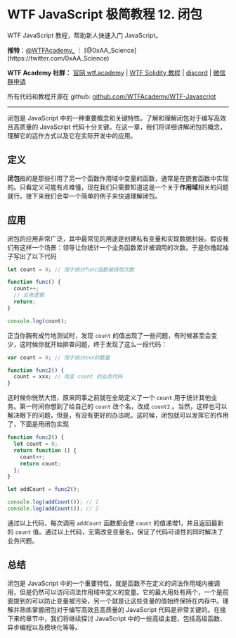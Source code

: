 # WTF JavaScript 极简教程 12. 闭包

WTF JavaScript 教程，帮助新人快速入门 JavaScript。

**推特**：[@WTFAcademy_](https://twitter.com/WTFAcademy_) ｜ [@0xAA_Science](https://twitter.com/0xAA_Science)

**WTF Academy 社群：** [官网 wtf.academy](https://wtf.academy/) | [WTF Solidity 教程](https://github.com/AmazingAng/WTFSolidity) | [discord](https://discord.wtf.academy/) | [微信群申请](https://docs.google.com/forms/d/e/1FAIpQLSe4KGT8Sh6sJ7hedQRuIYirOoZK_85miz3dw7vA1-YjodgJ-A/viewform?usp=sf_link)

所有代码和教程开源在 github: [github.com/WTFAcademy/WTF-Javascript](https://github.com/WTFAcademy/WTF-Javascript)

---

闭包是 JavaScript 中的一种重要概念和关键特性。了解和理解闭包对于编写高效且高质量的 JavaScript 代码十分关键。在这一章，我们将详细讲解闭包的概念，理解它的运作方式以及它在实际开发中的应用。

## 定义

**闭包**指的是那些引用了另一个函数作用域中变量的函数，通常是在嵌套函数中实现的。只看定义可能有点难懂，现在我们只需要知道这是一个关于**作用域**相关的问题就行。接下来我们会举一个简单的例子来快速理解闭包。

## 应用

闭包的应用非常广泛，其中最常见的用途是创建私有变量和实现数据封装。假设我们有这样一个场景：领导让你统计一个业务函数累计被调用的次数。于是你撸起袖子写出了以下代码

```js
let count = 0; // 用于统计func函数被调用次数

function func() {
  count++;
  // 业务逻辑
  return;
}

console.log(count);
```

正当你胸有成竹地测试时，发现 `count` 的值出现了一些问题，有时候甚至会变少，这时候你就开始排查问题，终于发现了这么一段代码：

```js
var count = 0; // 用于统计xxx的数量

function func2() {
  count = xxx; // 改变 count 的业务代码
}
```

这时候你恍然大悟，原来同事之前就在全局定义了一个 `count` 用于统计其他业务。第一时间你想到了给自己的 `count` 改个名，改成 `count2` 。当然，这样也可以解决眼下的问题，但是，有没有更好的办法呢。这时候，闭包就可以发挥它的作用了，下面是用闭包实现

```js
function func2() {
  let count = 0;
  return function () {
    count++;
    return count;
  };
}

let addCount = func2();

console.log(addCount()); // 1
console.log(addCount()); // 2
```

通过以上代码，每次调用 `addCount` 函数都会使 `count` 的值递增1，并且返回最新的 `count` 值。通过以上代码，无需改变变量名，保证了代码可读性的同时解决了业务问题。

## 总结

闭包是 JavaScript 中的一个重要特性，就是函数不在定义的词法作用域内被调用，但是仍然可以访问词法作用域中定义的变量。它的最大用处有两个，一个是前面提到的可以防止变量被污染，另一个就是让这些变量的值始终保持在内存中。理解并熟练掌握闭包对于编写高效且高质量的 JavaScript 代码是非常关键的。在接下来的章节中，我们将继续探讨 JavaScript 中的一些高级主题，包括高级函数、异步编程以及模块化等等。
